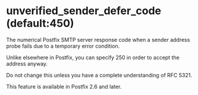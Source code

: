 # unverified_sender_defer_code (default:450) 


The numerical Postfix SMTP server response code when a sender address
probe fails due to a temporary error condition.



Unlike elsewhere in Postfix, you can specify 250 in order to
accept the address anyway.



Do not change this unless you have a complete understanding of RFC 5321.



This feature is available in Postfix 2.6 and later.



